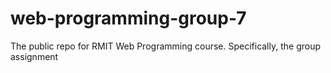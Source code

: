 # web-programming-group-7
The public repo for RMIT Web Programming course. Specifically, the group assignment
